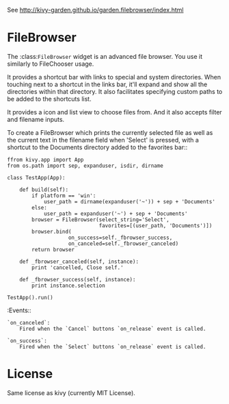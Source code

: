 
See http://kivy-garden.github.io/garden.filebrowser/index.html


FileBrowser
===========

The :class:`FileBrowser` widget is an advanced file browser. You use it
similarly to FileChooser usage.

It provides a shortcut bar with links to special and system directories.
When touching next to a shortcut in the links bar, it'll expand and show
all the directories within that directory. It also facilitates specifying
custom paths to be added to the shortcuts list.

It provides a icon and list view to choose files from. And it also accepts
filter and filename inputs.

To create a FileBrowser which prints the currently selected file as well as
the current text in the filename field when 'Select' is pressed, with
a shortcut to the Documents directory added to the favorites bar::

    ffrom kivy.app import App
    from os.path import sep, expanduser, isdir, dirname

    class TestApp(App):

        def build(self):
            if platform == 'win':
                user_path = dirname(expanduser('~')) + sep + 'Documents'
            else:
                user_path = expanduser('~') + sep + 'Documents'
            browser = FileBrowser(select_string='Select',
                                  favorites=[(user_path, 'Documents')])
            browser.bind(
                        on_success=self._fbrowser_success,
                        on_canceled=self._fbrowser_canceled)
            return browser

        def _fbrowser_canceled(self, instance):
            print 'cancelled, Close self.'

        def _fbrowser_success(self, instance):
            print instance.selection

    TestApp().run()

:Events::

    `on_canceled`:
        Fired when the `Cancel` buttons `on_release` event is called.

    `on_success`:
        Fired when the `Select` buttons `on_release` event is called.

License
=======

Same license as kivy (currently MIT License).

